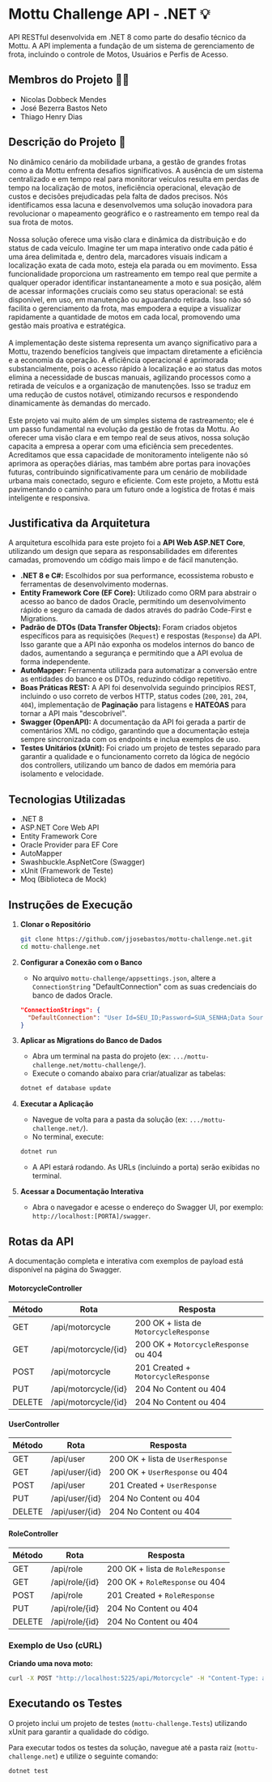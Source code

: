 # Mottu Challenge API - .NET 💡

API RESTful desenvolvida em .NET 8 como parte do desafio técnico da Mottu. A API implementa a fundação de um sistema de gerenciamento de frota, incluindo o controle de Motos, Usuários e Perfis de Acesso.

## Membros do Projeto 👨‍💻
* Nicolas Dobbeck Mendes
* José Bezerra Bastos Neto
* Thiago Henry Dias

## Descrição do Projeto 📃

No dinâmico cenário da mobilidade urbana, a gestão de grandes frotas como a da Mottu enfrenta desafios significativos. A ausência de um sistema centralizado e em tempo real para monitorar veículos resulta em perdas de tempo na localização de motos, ineficiência operacional, elevação de custos e decisões prejudicadas pela falta de dados precisos. Nós identificamos essa lacuna e desenvolvemos uma solução inovadora para revolucionar o mapeamento geográfico e o rastreamento em tempo real da sua frota de motos.<br><br>
Nossa solução oferece uma visão clara e dinâmica da distribuição e do status de cada veículo. Imagine ter um mapa interativo onde cada pátio é uma área delimitada e, dentro dela, marcadores visuais indicam a localização exata de cada moto, esteja ela parada ou em movimento. Essa funcionalidade proporciona um rastreamento em tempo real que permite a qualquer operador identificar instantaneamente a moto e sua posição, além de acessar informações cruciais como seu status operacional: se está disponível, em uso, em manutenção ou aguardando retirada. Isso não só facilita o gerenciamento da frota, mas empodera a equipe a visualizar rapidamente a quantidade de motos em cada local, promovendo uma gestão mais proativa e estratégica.<br><br>
A implementação deste sistema representa um avanço significativo para a Mottu, trazendo benefícios tangíveis que impactam diretamente a eficiência e a economia da operação. A eficiência operacional é aprimorada substancialmente, pois o acesso rápido à localização e ao status das motos elimina a necessidade de buscas manuais, agilizando processos como a retirada de veículos e a organização de manutenções. Isso se traduz em uma redução de custos notável, otimizando recursos e respondendo dinamicamente às demandas do mercado.<br><br>
Este projeto vai muito além de um simples sistema de rastreamento; ele é um passo fundamental na evolução da gestão de frotas da Mottu. Ao oferecer uma visão clara e em tempo real de seus ativos, nossa solução capacita a empresa a operar com uma eficiência sem precedentes. Acreditamos que essa capacidade de monitoramento inteligente não só aprimora as operações diárias, mas também abre portas para inovações futuras, contribuindo significativamente para um cenário de mobilidade urbana mais conectado, seguro e eficiente. Com este projeto, a Mottu está pavimentando o caminho para um futuro onde a logística de frotas é mais inteligente e responsiva.

## Justificativa da Arquitetura

A arquitetura escolhida para este projeto foi a **API Web ASP.NET Core**, utilizando um design que separa as responsabilidades em diferentes camadas, promovendo um código mais limpo e de fácil manutenção.

* **.NET 8 e C#:** Escolhidos por sua performance, ecossistema robusto e ferramentas de desenvolvimento modernas.
* **Entity Framework Core (EF Core):** Utilizado como ORM para abstrair o acesso ao banco de dados Oracle, permitindo um desenvolvimento rápido e seguro da camada de dados através do padrão Code-First e Migrations.
* **Padrão de DTOs (Data Transfer Objects):** Foram criados objetos específicos para as requisições (`Request`) e respostas (`Response`) da API. Isso garante que a API não exponha os modelos internos do banco de dados, aumentando a segurança e permitindo que a API evolua de forma independente.
* **AutoMapper:** Ferramenta utilizada para automatizar a conversão entre as entidades do banco e os DTOs, reduzindo código repetitivo.
* **Boas Práticas REST:** A API foi desenvolvida seguindo princípios REST, incluindo o uso correto de verbos HTTP, status codes (`200`, `201`, `204`, `404`), implementação de **Paginação** para listagens e **HATEOAS** para tornar a API mais "descobrível".
* **Swagger (OpenAPI):** A documentação da API foi gerada a partir de comentários XML no código, garantindo que a documentação esteja sempre sincronizada com os endpoints e inclua exemplos de uso.
* **Testes Unitários (xUnit):** Foi criado um projeto de testes separado para garantir a qualidade e o funcionamento correto da lógica de negócio dos controllers, utilizando um banco de dados em memória para isolamento e velocidade.

## Tecnologias Utilizadas
* .NET 8
* ASP.NET Core Web API
* Entity Framework Core
* Oracle Provider para EF Core
* AutoMapper
* Swashbuckle.AspNetCore (Swagger)
* xUnit (Framework de Teste)
* Moq (Biblioteca de Mock)

## Instruções de Execução

1.  **Clonar o Repositório**
    ```bash
    git clone https://github.com/jjosebastos/mottu-challenge.net.git
    cd mottu-challenge.net
    ```

2.  **Configurar a Conexão com o Banco**
    * No arquivo `mottu-challenge/appsettings.json`, altere a `ConnectionString` "DefaultConnection" com as suas credenciais do banco de dados Oracle.
    ```json
    "ConnectionStrings": {
      "DefaultConnection": "User Id=SEU_ID;Password=SUA_SENHA;Data Source=//oracle.fiap.com.br:1521/ORCL"
    }
    ```

3.  **Aplicar as Migrations do Banco de Dados**
    * Abra um terminal na pasta do projeto (ex: `.../mottu-challenge.net/mottu-challenge/`).
    * Execute o comando abaixo para criar/atualizar as tabelas:
    ```bash
    dotnet ef database update
    ```

4.  **Executar a Aplicação**
    * Navegue de volta para a pasta da solução (ex: `.../mottu-challenge.net/`).
    * No terminal, execute:
    ```bash
    dotnet run
    ```
    * A API estará rodando. As URLs (incluindo a porta) serão exibidas no terminal.

5.  **Acessar a Documentação Interativa**
    * Abra o navegador e acesse o endereço do Swagger UI, por exemplo: `http://localhost:[PORTA]/swagger`.

## Rotas da API

A documentação completa e interativa com exemplos de payload está disponível na página do Swagger.

#### MotorcycleController
| Método | Rota | Resposta |
|---|---|---|
| GET | /api/motorcycle | 200 OK + lista de `MotorcycleResponse` |
| GET | /api/motorcycle/{id} | 200 OK + `MotorcycleResponse` ou 404 |
| POST | /api/motorcycle | 201 Created + `MotorcycleResponse` |
| PUT | /api/motorcycle/{id} | 204 No Content ou 404 |
| DELETE | /api/motorcycle/{id} | 204 No Content ou 404 |

#### UserController
| Método | Rota | Resposta |
|---|---|---|
| GET | /api/user | 200 OK + lista de `UserResponse` |
| GET | /api/user/{id} | 200 OK + `UserResponse` ou 404 |
| POST | /api/user | 201 Created + `UserResponse` |
| PUT | /api/user/{id} | 204 No Content ou 404 |
| DELETE | /api/user/{id} | 204 No Content ou 404 |

#### RoleController
| Método | Rota | Resposta |
|---|---|---|
| GET | /api/role | 200 OK + lista de `RoleResponse` |
| GET | /api/role/{id} | 200 OK + `RoleResponse` ou 404 |
| POST | /api/role | 201 Created + `RoleResponse` |
| PUT | /api/role/{id} | 204 No Content ou 404 |
| DELETE | /api/role/{id} | 204 No Content ou 404 |

### Exemplo de Uso (cURL)

**Criando uma nova moto:**
```bash
curl -X POST "http://localhost:5225/api/Motorcycle" -H "Content-Type: application/json" -d "{\"year\": 2024, \"model\": \"Yamaha Fazer 250\", \"plate\": \"DEF5G67\"}"
```

## Executando os Testes

O projeto inclui um projeto de testes (`mottu-challenge.Tests`) utilizando xUnit para garantir a qualidade do código.

Para executar todos os testes da solução, navegue até a pasta raiz (`mottu-challenge.net`) e utilize o seguinte comando:

```bash
dotnet test
```
